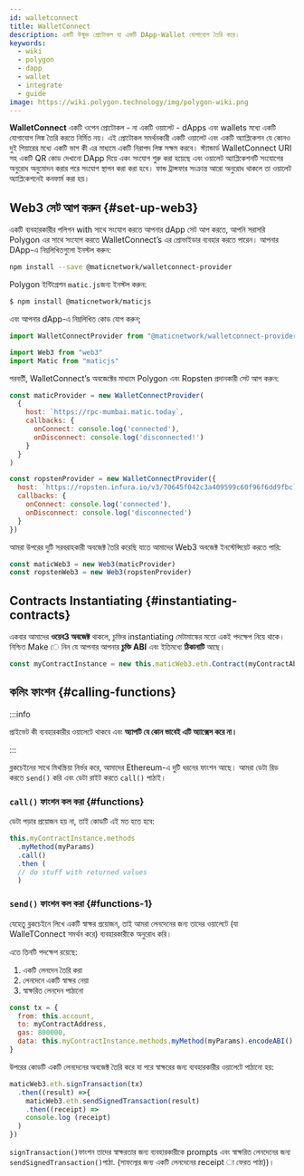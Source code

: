 ```yaml
---
id: walletconnect
title: WalletConnect
description: একটি উন্মুক্ত প্রোটোকল যা একটি DApp-Wallet যোগাযোগ তৈরি করে।
keywords:
  - wiki
  - polygon
  - dapp
  - wallet
  - integrate
  - guide
image: https://wiki.polygon.technology/img/polygon-wiki.png
---
```


**WalletConnect** একটি ওপেন প্রোটোকল - না একটি ওয়ালেট - dApps এবং wallets মধ্যে একটি যোগাযোগ লিঙ্ক তৈরি করতে নির্মিত নয়। এই প্রোটোকল সমর্থনকারী একটি ওয়ালেট এবং একটি অ্যাপ্লিকেশন যে কোনও দুই পিয়ারের মধ্যে একটি ভাগ কী এর মাধ্যমে একটি নিরাপদ লিঙ্ক সক্ষম করবে। স্ট্যান্ডার্ড WalletConnect URI সহ একটি QR কোড দেখানো DApp দিয়ে একং সংযোগ শুরু করা হয়েছে এবং ওয়ালেট অ্যাপ্লিকেশনটি সংযোগের অনুরোধ অনুমোদন করার পরে সংযোগ স্থাপন করা করা হবে। ফান্ড ট্রান্সফার সংক্রান্ত আরো অনুরোধ থাকলে তা ওয়ালেট অ্যাপ্লিকেশনেই কনফার্ম করা হয়।

## Web3 সেট আপ করুন {#set-up-web3}

একটি ব্যবহারকারীর পলিগন with সাথে সংযোগ করতে আপনার dApp সেট আপ করতে, আপনি সরাসরি Polygon এর সাথে সংযোগ করতে WalletConnect’s এর প্রোভাইডার ব্যবহার করতে পারেন। আপনার DApp-এ নিম্নলিখিতগুলো ইনস্টল করুন:

```bash
npm install --save @maticnetwork/walletconnect-provider
```

Polygon ইন্টিগ্রেশন `matic.js`জন্য ইনস্টল করুন:

```bash
$ npm install @maticnetwork/maticjs
```

এবং আপনার dApp-এ নিম্নলিখিত কোড যোগ করুন;

```js
import WalletConnectProvider from "@maticnetwork/walletconnect-provider"

import Web3 from "web3"
import Matic from "maticjs"
```

পরবর্তী, WalletConnect’s অবজেক্টের মাধ্যমে Polygon এবং Ropsten প্রদানকারী সেট আপ করুন:

```javascript
const maticProvider = new WalletConnectProvider(
  {
    host: `https://rpc-mumbai.matic.today`,
    callbacks: {
      onConnect: console.log('connected'),
      onDisconnect: console.log('disconnected!')
    }
  }
)

const ropstenProvider = new WalletConnectProvider({
  host: `https://ropsten.infura.io/v3/70645f042c3a409599c60f96f6dd9fbc`,
  callbacks: {
    onConnect: console.log('connected'),
    onDisconnect: console.log('disconnected')
  }
})
```

আমরা উপরের দুটি সরবরাহকারী অবজেক্ট তৈরি করেছি যাতে আমাদের Web3 অবজেক্ট ইনস্টেন্সিয়েট করতে পারি:

```js
const maticWeb3 = new Web3(maticProvider)
const ropstenWeb3 = new Web3(ropstenProvider)
```

## Contracts Instantiating {#instantiating-contracts}

একবার আমাদের **ওয়েব3 অবজেক্ট** থাকলে, চুক্তির instantiating মেটামাস্কের মতো একই পদক্ষেপ নিয়ে থাকে। নিশ্চিত Make ে নিন যে আপনার আপনার **চুক্তি ABI** এবং ইতিমধ্যে **ঠিকানাটি** আছে।

```js
const myContractInstance = new this.maticWeb3.eth.Contract(myContractAbi, myContractAddress)
```

## কলিং ফাংশন {#calling-functions}

:::info

প্রাইভেট কী ব্যবহারকারীর ওয়ালেটে থাকবে এবং **অ্যাপটি যে কোন ভাবেই এটি অ্যাক্সেস করে না।**

:::

ব্লকচেইনের সাথে মিথস্ক্রিয়া নির্ভর করে, আমাদের Ethereum-এ দুটি ধরনের ফাংশন আছে। আমরা ডেটা রিড করতে `send()` করি এবং ডেটা রাইট করতে `call()` পাঠাই।

### `call()` ফাংশন কল করা {#functions}

ডেটা পড়ার প্রয়োজন হয় না, তাই কোডটি এই মত হতে হবে:

```js
this.myContractInstance.methods
  .myMethod(myParams)
  .call()
  .then (
  // do stuff with returned values
  )
```

### `send()` ফাংশন কল করা {#functions-1}

যেহেতু ব্লকচেইনে লিখে একটি স্বাক্ষর প্রয়োজন, তাই আমরা লেনদেনের জন্য তাদের ওয়ালেটে (যা WalleTConnect সমর্থন করে) ব্যবহারকারীকে অনুরোধ করি।

এতে তিনটি পদক্ষেপ রয়েছে:
1. একটি লেনদেন তৈরি করা
2. লেনদেনে একটি স্বাক্ষর নেয়া
3. স্বাক্ষরিত লেনদেন পাঠানো

```js
const tx = {
  from: this.account,
  to: myContractAddress,
  gas: 800000,
  data: this.myContractInstance.methods.myMethod(myParams).encodeABI(),
}
```

উপরের কোডটি একটি লেনদেনের অবজেক্ট তৈরি করে যা পরে স্বাক্ষরের জন্য ব্যবহারকারীর ওয়ালেটে পাঠানো হয়:


```js
maticWeb3.eth.signTransaction(tx)
  .then((result) =>{
    maticWeb3.eth.sendSignedTransaction(result)
    .then((receipt) =>
    console.log (receipt)
  )
})
```

`signTransaction()`ফাংশন তাদের স্বাক্ষরতার জন্য ব্যবহারকারীকে prompts এবং স্বাক্ষরিত লেনদেনের জন্য `sendSignedTransaction()`পাঠা.  (সাফল্যের জন্য একটি লেনদেনের receipt া ফেরত পাঠা))।
